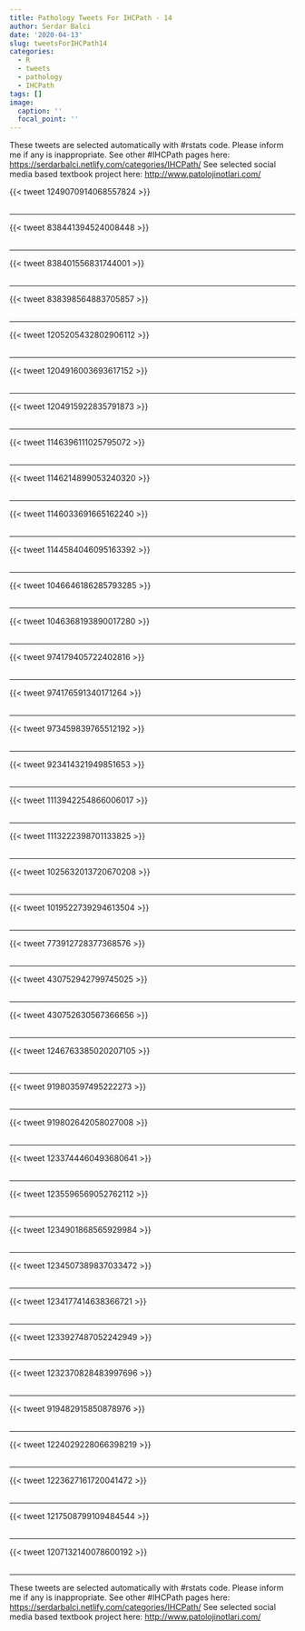 ```yaml
---
title: Pathology Tweets For IHCPath - 14
author: Serdar Balci
date: '2020-04-13'
slug: tweetsForIHCPath14
categories:
  - R
  - tweets
  - pathology
  - IHCPath
tags: []
image:
  caption: ''
  focal_point: ''
---
```



These tweets are selected automatically with #rstats code. Please inform me if any is inappropriate.
See other #IHCPath pages here: https://serdarbalci.netlify.com/categories/IHCPath/ 
See selected social media based textbook project here: http://www.patolojinotlari.com/

{{< tweet 1249070914068557824 >}}
<br>
<br>
<hr>
{{< tweet 838441394524008448 >}}
<br>
<br>
<hr>
{{< tweet 838401556831744001 >}}
<br>
<br>
<hr>
{{< tweet 838398564883705857 >}}
<br>
<br>
<hr>
{{< tweet 1205205432802906112 >}}
<br>
<br>
<hr>
{{< tweet 1204916003693617152 >}}
<br>
<br>
<hr>
{{< tweet 1204915922835791873 >}}
<br>
<br>
<hr>
{{< tweet 1146396111025795072 >}}
<br>
<br>
<hr>
{{< tweet 1146214899053240320 >}}
<br>
<br>
<hr>
{{< tweet 1146033691665162240 >}}
<br>
<br>
<hr>
{{< tweet 1144584046095163392 >}}
<br>
<br>
<hr>
{{< tweet 1046646186285793285 >}}
<br>
<br>
<hr>
{{< tweet 1046368193890017280 >}}
<br>
<br>
<hr>
{{< tweet 974179405722402816 >}}
<br>
<br>
<hr>
{{< tweet 974176591340171264 >}}
<br>
<br>
<hr>
{{< tweet 973459839765512192 >}}
<br>
<br>
<hr>
{{< tweet 923414321949851653 >}}
<br>
<br>
<hr>
{{< tweet 1113942254866006017 >}}
<br>
<br>
<hr>
{{< tweet 1113222398701133825 >}}
<br>
<br>
<hr>
{{< tweet 1025632013720670208 >}}
<br>
<br>
<hr>
{{< tweet 1019522739294613504 >}}
<br>
<br>
<hr>
{{< tweet 773912728377368576 >}}
<br>
<br>
<hr>
{{< tweet 430752942799745025 >}}
<br>
<br>
<hr>
{{< tweet 430752630567366656 >}}
<br>
<br>
<hr>
{{< tweet 1246763385020207105 >}}
<br>
<br>
<hr>
{{< tweet 919803597495222273 >}}
<br>
<br>
<hr>
{{< tweet 919802642058027008 >}}
<br>
<br>
<hr>
{{< tweet 1233744460493680641 >}}
<br>
<br>
<hr>
{{< tweet 1235596569052762112 >}}
<br>
<br>
<hr>
{{< tweet 1234901868565929984 >}}
<br>
<br>
<hr>
{{< tweet 1234507389837033472 >}}
<br>
<br>
<hr>
{{< tweet 1234177414638366721 >}}
<br>
<br>
<hr>
{{< tweet 1233927487052242949 >}}
<br>
<br>
<hr>
{{< tweet 1232370828483997696 >}}
<br>
<br>
<hr>
{{< tweet 919482915850878976 >}}
<br>
<br>
<hr>
{{< tweet 1224029228066398219 >}}
<br>
<br>
<hr>
{{< tweet 1223627161720041472 >}}
<br>
<br>
<hr>
{{< tweet 1217508799109484544 >}}
<br>
<br>
<hr>
{{< tweet 1207132140078600192 >}}
<br>
<br>
<hr>


These tweets are selected automatically with #rstats code. Please inform me if any is inappropriate.
See other #IHCPath pages here: https://serdarbalci.netlify.com/categories/IHCPath/ 
See selected social media based textbook project here: http://www.patolojinotlari.com/
